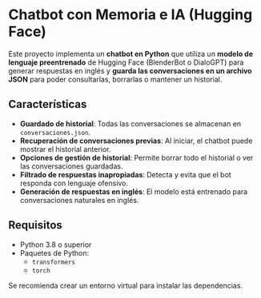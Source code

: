# Chatbot con Memoria e IA (Hugging Face)

Este proyecto implementa un **chatbot en Python** que utiliza un **modelo de lenguaje preentrenado** de Hugging Face (BlenderBot o DialoGPT) para generar respuestas en inglés y **guarda las conversaciones en un archivo JSON** para poder consultarlas, borrarlas o mantener un historial.

## Características

- **Guardado de historial**: Todas las conversaciones se almacenan en `conversaciones.json`.
- **Recuperación de conversaciones previas**: Al iniciar, el chatbot puede mostrar el historial anterior.
- **Opciones de gestión de historial**: Permite borrar todo el historial o ver las conversaciones guardadas.
- **Filtrado de respuestas inapropiadas**: Detecta y evita que el bot responda con lenguaje ofensivo.
- **Generación de respuestas en inglés**: El modelo está entrenado para conversaciones naturales en inglés.

## Requisitos

- Python 3.8 o superior
- Paquetes de Python:
  - `transformers`
  - `torch`

Se recomienda crear un entorno virtual para instalar las dependencias.

